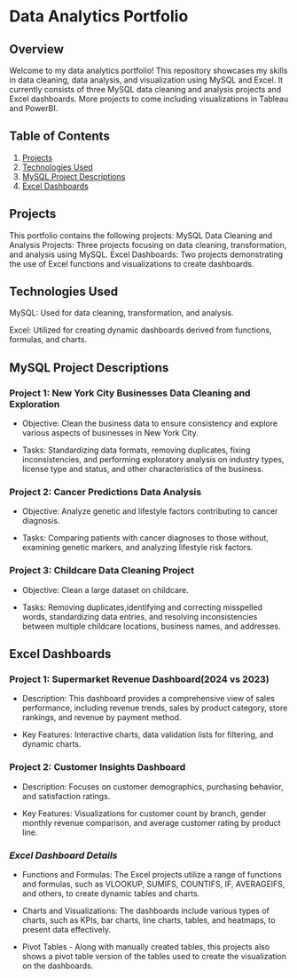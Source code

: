 # Data Analytics Portfolio
## Overview
Welcome to my data analytics portfolio! This repository showcases my skills in data cleaning, data analysis, and visualization using MySQL and Excel. It currently consists of three MySQL data cleaning and analysis projects and Excel dashboards. More projects to come including visualizations in Tableau and PowerBI.
## Table of Contents

1. [Projects](#Projects)
2. [Technologies Used](#technologies_used)
4. [MySQL Project Descriptions](#MySQL)
5. [Excel Dashboards](#excel)

## Projects
This portfolio contains the following projects:
MySQL Data Cleaning and Analysis Projects: Three projects focusing on data cleaning, transformation, and analysis using MySQL.
Excel Dashboards: Two projects demonstrating the use of Excel functions and visualizations to create dashboards.

## Technologies Used
MySQL: Used for data cleaning, transformation, and analysis. 

Excel: Utilized for creating dynamic dashboards derived from functions, formulas, and charts.

## MySQL Project Descriptions
   
### Project 1: New York City Businesses Data Cleaning and Exploration
  
* Objective: Clean the business data to ensure consistency and explore various aspects of businesses in New York City.

* Tasks: Standardizing data formats, removing duplicates, fixing inconsistencies, and performing exploratory analysis on industry types, license type and status, and other characteristics of the business.

### Project 2: Cancer Predictions Data Analysis

* Objective: Analyze genetic and lifestyle factors contributing to cancer diagnosis.

* Tasks: Comparing patients with cancer diagnoses to those without, examining genetic markers, and analyzing lifestyle risk factors.

### Project 3: Childcare Data Cleaning Project

* Objective: Clean a large dataset on childcare.
  
* Tasks: Removing duplicates,identifying and correcting misspelled words, standardizing data entries, and resolving inconsistencies between multiple childcare locations, business names, and addresses.

##  Excel Dashboards

### Project 1: Supermarket Revenue Dashboard(2024 vs 2023)

* Description: This dashboard provides a comprehensive view of sales performance, including revenue trends, sales by product category, store rankings, and revenue by payment method.

* Key Features: Interactive charts, data validation lists for filtering, and dynamic charts.

### Project 2: Customer Insights Dashboard

* Description: Focuses on customer demographics, purchasing behavior, and satisfaction ratings.
  
* Key Features: Visualizations for customer count by branch, gender monthly revenue comparison, and average customer rating by product line.

### *Excel Dashboard Details*

* Functions and Formulas: The Excel projects utilize a range of functions and formulas, such as VLOOKUP, SUMIFS, COUNTIFS, IF, AVERAGEIFS, and others, to create dynamic tables and charts.
  
* Charts and Visualizations: The dashboards include various types of charts, such as KPIs, bar charts, line charts, tables, and heatmaps, to present data effectively.

* Pivot Tables - Along with manually created tables, this projects also shows a pivot table version of the tables used to create the visualization on the dashboards.


